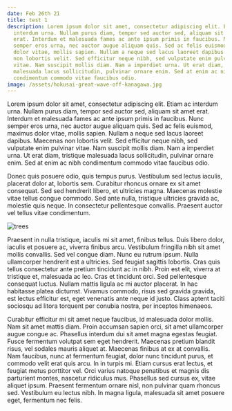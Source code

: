```yaml
---
date: Feb 26th 21
title: test 1
description: Lorem ipsum dolor sit amet, consectetur adipiscing elit. Etiam ac
  interdum urna. Nullam purus diam, tempor sed auctor sed, aliquam sit amet
  erat. Interdum et malesuada fames ac ante ipsum primis in faucibus. Nunc
  semper eros urna, nec auctor augue aliquam quis. Sed ac felis euismod, maximus
  dolor vitae, mollis sapien. Nullam a neque sed lacus laoreet dapibus. Maecenas
  non lobortis velit. Sed efficitur neque nibh, sed vulputate enim pulvinar
  vitae. Nam suscipit mollis diam. Nam a imperdiet urna. Ut erat diam, tristique
  malesuada lacus sollicitudin, pulvinar ornare enim. Sed at enim ac nibh
  condimentum commodo vitae faucibus odio.
image: /assets/hokusai-great-wave-off-kanagawa.jpg
---
```

Lorem ipsum dolor sit amet, consectetur adipiscing elit. Etiam ac interdum urna. Nullam purus diam, tempor sed auctor sed, aliquam sit amet erat. Interdum et malesuada fames ac ante ipsum primis in faucibus. Nunc semper eros urna, nec auctor augue aliquam quis. Sed ac felis euismod, maximus dolor vitae, mollis sapien. Nullam a neque sed lacus laoreet dapibus. Maecenas non lobortis velit. Sed efficitur neque nibh, sed vulputate enim pulvinar vitae. Nam suscipit mollis diam. Nam a imperdiet urna. Ut erat diam, tristique malesuada lacus sollicitudin, pulvinar ornare enim. Sed at enim ac nibh condimentum commodo vitae faucibus odio.

Donec quis posuere odio, quis tempus purus. Vestibulum sed lectus iaculis, placerat dolor at, lobortis sem. Curabitur rhoncus ornare ex sit amet consequat. Sed sed hendrerit libero, et ultricies magna. Maecenas molestie vitae tellus congue commodo. Sed ante nulla, tristique ultricies gravida ac, molestie quis neque. In consectetur pellentesque convallis. Praesent auctor vel tellus vitae condimentum.

![trees](/assets/taikan-yokoyama-mount-penglai.jpg "trees")

Praesent in nulla tristique, iaculis mi sit amet, finibus tellus. Duis libero dolor, iaculis et posuere ac, viverra finibus arcu. Vestibulum fringilla nibh sit amet mollis convallis. Sed vel congue diam. Nunc eu rutrum ipsum. Nulla ullamcorper hendrerit est a ultricies. Sed feugiat sagittis lobortis. Cras quis tellus consectetur ante pretium tincidunt ac in nibh. Proin est elit, viverra at tristique et, malesuada ac leo. Cras et tincidunt orci. Sed pellentesque consequat luctus. Nullam mattis ligula ac mi auctor placerat. In hac habitasse platea dictumst. Vivamus commodo, risus sed gravida gravida, est lectus efficitur est, eget venenatis ante neque id justo. Class aptent taciti sociosqu ad litora torquent per conubia nostra, per inceptos himenaeos.

Curabitur efficitur mi sit amet neque faucibus, id malesuada dolor mollis. Nam sit amet mattis diam. Proin accumsan sapien orci, sit amet ullamcorper augue congue ac. Phasellus interdum dui sit amet magna egestas feugiat. Fusce fermentum volutpat sem eget hendrerit. Maecenas pretium blandit risus, vel sodales mauris aliquet at. Maecenas finibus at ex at convallis. Nam faucibus, nunc at fermentum feugiat, dolor nunc tincidunt purus, et commodo velit erat quis arcu. In in turpis mi. Etiam cursus erat lectus, et feugiat metus porttitor vel. Orci varius natoque penatibus et magnis dis parturient montes, nascetur ridiculus mus. Phasellus sed cursus ex, vitae aliquet ipsum. Praesent fermentum ornare nisl, non pulvinar quam rhoncus sed. Vestibulum eu lectus nibh. In magna ligula, malesuada sit amet posuere eget, fermentum nec felis.